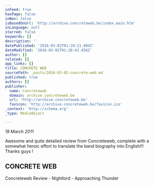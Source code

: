 ```yaml
---
inFeed: true
hasPage: false
inNav: false
isBasedOnUrl: 'http://archive.concreteweb.be/index_main.htm'
inLanguage: null
starred: false
keywords: []
description: ''
datePublished: '2016-03-02T01:29:21.904Z'
dateModified: '2016-03-02T01:28:42.456Z'
author: []
related: []
app_links: []
title: CONCRETE WEB
sourcePath: _posts/2016-03-02-concrete-web.md
published: true
authors: []
publisher:
  name: Concreteweb
  domain: archive.concreteweb.be
  url: 'http://archive.concreteweb.be'
  favicon: 'http://archive.concreteweb.be/favicon.ico'
_context: 'http://schema.org'
_type: MediaObject

---
```

_19 March 2011_

Awesome and quite detailed review from Concreteweb, complete with a somewhat heroic effort to translate the band biography into English!!! Thanks guys !

<article style=""><h1>CONCRETE WEB</h1><p>Concreteweb Review - Nightlord - Approaching Thunder</p></article>